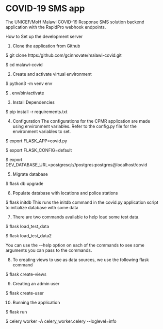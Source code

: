 COVID-19 SMS app
=================
The UNICEF/MoH Malawi COVID-19 Response SMS solution backend application with the RapidPro webhook endpoints.

How to Set up the development server
1. Clone the application from Github

$ git clone https:/github.com/gcinnovate/malawi-covid.git

$ cd malawi-covid

2. Create and activate virtual environment

$ python3 -m venv env

$ . env/bin/activate

3. Install Dependencies

$ pip install -r requirements.txt

4. Configuration
The configurations for the CPMR application are made using environment variables.
Refer to the config.py file for the environment variables to set.

$ export FLASK_APP=covid.py

$ export FLASK_CONFIG=default

$ export DEV_DATABASE_URL=postgresql://postgres:postgres@localhost/covid

5. Migrate database

$ flask db upgrade

6. Populate database with locations and police stations

$ flask initdb
This runs the initdb command in the covid.py application script to initialize database with some data

7. There are two commands available to help load some test data.

$ flask load_test_data

$ flask load_test_data2

You can use the --help option on each of the commands to see some arguments you can pass to the commands.

8. To creating views to use as data sources, we use the following flask command

$ flask create-views

9. Creating an admin user

$ flask create-user

10. Running the application

$ flask run

$ celery worker -A celery_worker.celery --loglevel=info
